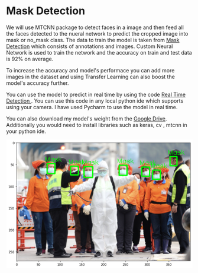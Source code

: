 # Mask Detection

We will use MTCNN package to detect faces in a image and then feed all the faces detected to the nueral network to predict the cropped image into mask or no_mask class.
The data to train the model is taken from <a href='https://www.kaggle.com/andrewmvd/face-mask-detection'>Mask Detection</a> which consists of annotations and images. Custom Neural Network is used to train the network and the accuracy on train and test data is 92% on average.

To increase the accuracy and model's performace you can add more images in the dataset and using Transfer Learning can also boost the model's accuracy further.

You can use the model to predict in real time by using the code <a href='https://github.com/harshalgadhe/mask_detection/blob/main/Code%20for%20Using%20the%20Model%20in%20Real%20Time'>Real Time Detection </a>. You can use this code in any local python ide which supports using your camera. I have used Pycharm to use the model in real time.

You can also download my model's weight from the <a href='https://drive.google.com/file/d/1byLffn_7gWxHpRa3d1TlsNiE9s7_feQU/view'>Google Drive</a>. Additionally you would need to install libraries such as keras, cv , mtcnn in your python ide.

<img src='https://github.com/harshalgadhe/mask_detection/blob/main/Mask%20Detection.png'>
